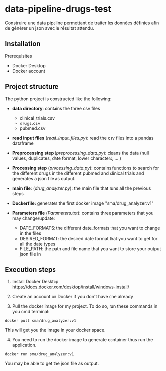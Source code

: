 # data-pipeline-drugs-test
Construire une data pipeline permettant de traiter les données définies afin de générer un json avec le résultat attendu.

## Installation

Prerequisites
- Docker Desktop
- Docker account

## Project structure

The python project is constructed like the following:
- **data directory**: contains the three csv files
  - clinical_trials.csv
  - drugs.csv
  - pubmed.csv

- **read input files** (_read_input_files.py_): read the csv files into a pandas dataframe
- **Preprocessing step**  (_preprocessing_data.py_): cleans the data (null values, duplicates, date format, lower characters, ... )
- **Processing step** (_processing_data.py_): contains functions to search for the different drugs in the different pubmed and clinical trials and generates a json file as output.
- **main file**: (_drug_analyzer.py_): the main file that runs all the previous steps
- **Dockerfile:** generates the first docker image "sma/drug_analyzer:v1" 

- **Parameters file** (_Parameters.txt_): contains three parameters that you may change/update:
  - DATE_FORMATS: the different date_formats that you want to change in the files
  - DESIRED_FORMAT: the desired date format that you want to get for all the date types
  - FILE_PATH: the path and file name that you want to store your output json file in

## Execution steps

1. Install Docker Desktop 
https://docs.docker.com/desktop/install/windows-install/

2. Create an account on Docker if you don't have one already

3. Pull the docker image for my project. To do so, run these commands in you cmd terminal:

`docker pull sma/drug_analyzer:v1`

This will get you the image in your docker space.

4. You need to run the docker image to generate container thus run the application.

`docker run sma/drug_analyzer:v1`

You may be able to get the json file as output.
